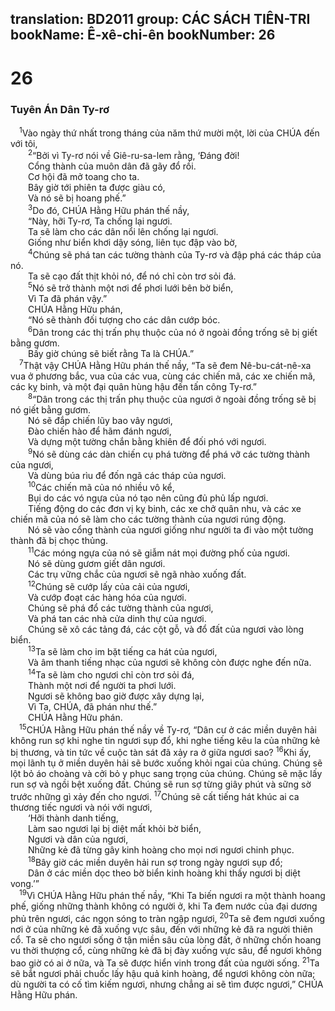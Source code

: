 translation: BD2011
group: CÁC SÁCH TIÊN-TRI
bookName: Ê-xê-chi-ên 
bookNumber: 26
-------

<div class="title"><h1>26</h1><h3>Tuyên Án Dân Ty-rơ</h3></div>
<span class="verse exe_26_1"> <sup>1</sup>Vào ngày thứ nhất trong tháng của năm thứ mười một, lời của CHÚA đến với tôi, <br/></span>
<span class="verse exe_26_2">  <sup>2</sup>“Bởi vì Ty-rơ nói về Giê-ru-sa-lem rằng, ‘Ðáng đời! <br/>  Cổng thành của muôn dân đã gãy đổ rồi.<br/>  Cơ hội đã mở toang cho ta.<br/>  Bây giờ tới phiên ta được giàu có, <br/>  Và nó sẽ bị hoang phế.” <br/></span>
<span class="verse exe_26_3">  <sup>3</sup>Do đó, CHÚA Hằng Hữu phán thế nầy, <br/>  “Này, hỡi Ty-rơ, Ta chống lại ngươi.<br/>  Ta sẽ làm cho các dân nổi lên chống lại ngươi. <br/>  Giống như biển khơi dậy sóng, liên tục đập vào bờ,<br/></span>
<span class="verse exe_26_4">  <sup>4</sup>Chúng sẽ phá tan các tường thành của Ty-rơ và đập phá các tháp của nó.<br/>  Ta sẽ cạo đất thịt khỏi nó, để nó chỉ còn trơ sỏi đá.<br/></span>
<span class="verse exe_26_5">  <sup>5</sup>Nó sẽ trở thành một nơi để phơi lưới bên bờ biển,<br/>  Vì Ta đã phán vậy.” <br/>  CHÚA Hằng Hữu phán,<br/>  “Nó sẽ thành đối tượng cho các dân cướp bóc.<br/></span>
<span class="verse exe_26_6">  <sup>6</sup>Dân trong các thị trấn phụ thuộc của nó ở ngoài đồng trống sẽ bị giết bằng gươm.<br/>  Bấy giờ chúng sẽ biết rằng Ta là CHÚA.”<br/></span>
<span class="verse exe_26_7"> <sup>7</sup>Thật vậy CHÚA Hằng Hữu phán thế nầy, “Ta sẽ đem Nê-bu-cát-nê-xa vua ở phương bắc, vua của các vua, cùng các chiến mã, các xe chiến mã, các kỵ binh, và một đại quân hùng hậu đến tấn công Ty-rơ.”<br/></span>
<span class="verse exe_26_8">  <sup>8</sup>“Dân trong các thị trấn phụ thuộc của ngươi ở ngoài đồng trống sẽ bị nó giết bằng gươm.<br/>  Nó sẽ đắp chiến lũy bao vây ngươi, <br/>  Ðào chiến hào để hãm đánh ngươi, <br/>  Và dựng một tường chắn bằng khiên để đối phó với ngươi.<br/></span>
<span class="verse exe_26_9">  <sup>9</sup>Nó sẽ dùng các dàn chiến cụ phá tường để phá vỡ các tường thành của ngươi, <br/>  Và dùng búa rìu để đốn ngã các tháp của ngươi.<br/></span>
<span class="verse exe_26_10">  <sup>10</sup>Các chiến mã của nó nhiều vô kể, <br/>  Bụi do các vó ngựa của nó tạo nên cũng đủ phủ lấp ngươi.<br/>  Tiếng động do các đơn vị kỵ binh, các xe chở quân nhu, và các xe chiến mã của nó sẽ làm cho các tường thành của ngươi rúng động.<br/>  Nó sẽ vào cổng thành của ngươi giống như người ta đi vào một tường thành đã bị chọc thủng.<br/></span>
<span class="verse exe_26_11">  <sup>11</sup>Các móng ngựa của nó sẽ giẫm nát mọi đường phố của ngươi.<br/>  Nó sẽ dùng gươm giết dân ngươi.<br/>  Các trụ vững chắc của ngươi sẽ ngã nhào xuống đất.<br/></span>
<span class="verse exe_26_12">  <sup>12</sup>Chúng sẽ cướp lấy của cải của ngươi, <br/>  Và cướp đoạt các hàng hóa của ngươi.<br/>  Chúng sẽ phá đổ các tường thành của ngươi, <br/>  Và phá tan các nhà cửa dinh thự của ngươi.<br/>  Chúng sẽ xô các tảng đá, các cột gỗ, và đổ đất của ngươi vào lòng biển.<br/></span>
<span class="verse exe_26_13">  <sup>13</sup>Ta sẽ làm cho im bặt tiếng ca hát của ngươi, <br/>  Và âm thanh tiếng nhạc của ngươi sẽ không còn được nghe đến nữa.<br/></span>
<span class="verse exe_26_14">  <sup>14</sup>Ta sẽ làm cho ngươi chỉ còn trơ sỏi đá, <br/>  Thành một nơi để người ta phơi lưới.<br/>  Ngươi sẽ không bao giờ được xây dựng lại,<br/>  Vì Ta, CHÚA, đã phán như thế.”<br/>  CHÚA Hằng Hữu phán.<br/></span>
<span class="verse exe_26_15"> <sup>15</sup>CHÚA Hằng Hữu phán thế nầy về Ty-rơ, “Dân cư ở các miền duyên hải không run sợ khi nghe tin ngươi sụp đổ, khi nghe tiếng kêu la của những kẻ bị thương, và tin tức về cuộc tàn sát đã xảy ra ở giữa ngươi sao? </span>
<span class="verse exe_26_16"><sup>16</sup>Khi ấy, mọi lãnh tụ ở miền duyên hải sẽ bước xuống khỏi ngai của chúng. Chúng sẽ lột bỏ áo choàng và cởi bỏ y phục sang trọng của chúng. Chúng sẽ mặc lấy run sợ và ngồi bệt xuống đất. Chúng sẽ run sợ từng giây phút và sững sờ trước những gì xảy đến cho ngươi. </span>
<span class="verse exe_26_17"><sup>17</sup>Chúng sẽ cất tiếng hát khúc ai ca thương tiếc ngươi và nói với ngươi,<br/>  ‘Hỡi thành danh tiếng, <br/>  Làm sao ngươi lại bị diệt mất khỏi bờ biển, <br/>  Ngươi và dân của ngươi, <br/>  Những kẻ đã từng gây kinh hoàng cho mọi nơi ngươi chinh phục.<br/></span>
<span class="verse exe_26_18">  <sup>18</sup>Bây giờ các miền duyên hải run sợ trong ngày ngươi sụp đổ;<br/>  Dân ở các miền dọc theo bờ biển kinh hoàng khi thấy ngươi bị diệt vong.’”<br/></span>
<span class="verse exe_26_19"> <sup>19</sup>Vì CHÚA Hằng Hữu phán thế nầy, “Khi Ta biến ngươi ra một thành hoang phế, giống những thành không có người ở, khi Ta đem nước của đại dương phủ trên ngươi, các ngọn sóng to tràn ngập ngươi, </span>
<span class="verse exe_26_20"><sup>20</sup>Ta sẽ đem ngươi xuống nơi ở của những kẻ đã xuống vực sâu, đến với những kẻ đã ra người thiên cổ. Ta sẽ cho ngươi sống ở tận miền sâu của lòng đất, ở những chốn hoang vu thời thượng cổ, cùng những kẻ đã bị đày xuống vực sâu, để ngươi không bao giờ có ai ở nữa, và Ta sẽ được hiển vinh trong đất của người sống. </span>
<span class="verse exe_26_21"><sup>21</sup>Ta sẽ bắt ngươi phải chuốc lấy hậu quả kinh hoàng, để ngươi không còn nữa; dù người ta có cố tìm kiếm ngươi, nhưng chẳng ai sẽ tìm được ngươi,” CHÚA Hằng Hữu phán.<br/></span>
